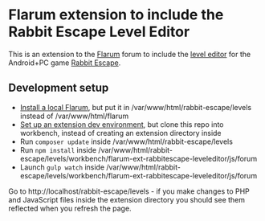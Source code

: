 # Flarum extension to include the Rabbit Escape Level Editor

This is an extension to the [Flarum](https://flarum.org/) forum to include the
[level editor](https://github.com/andybalaam/rabbit-escape-level-editor) for
the Android+PC game
[Rabbit Escape](http://artificialworlds.net/rabbit-escape/).

## Development setup

* [Install a local
  Flarum](https://www.artificialworlds.net/blog/2018/08/22/installing-flarum-on-ubuntu-18-04/),
  but put it in /var/www/html/rabbit-escape/levels instead of
  /var/www/html/flarum
* [Set up an extension dev
  environment](https://www.artificialworlds.net/blog/2018/09/06/writing-a-new-flarum-extension-on-ubuntu/),
  but clone this repo into workbench, instead of creating an extension
  directory inside
* Run `composer update` inside /var/www/html/rabbit-escape/levels
* Run `npm install` inside
  /var/www/html/rabbit-escape/levels/workbench/flarum-ext-rabbitescape-leveleditor/js/forum
* Launch `gulp watch` inside
  /var/www/html/rabbit-escape/levels/workbench/flarum-ext-rabbitescape-leveleditor/js/forum

Go to http://localhost/rabbit-escape/levels - if you make changes to PHP and
JavaScript files inside the extension directory you should see them reflected
when you refresh the page.
